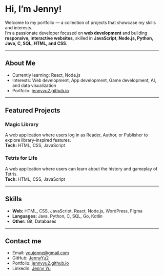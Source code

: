 # Hi, I’m Jenny! 
Welcome to my portfolio — a collection of projects that showcase my skills and interests.  
I’m a passionate developer focused on **web development** and building **responsive, interactive websites**, skilled in **JavaScript, Node.js, Python, Java, C, SQL, HTML, and CSS**.  

---

## About Me
- Currently learning: React, Node.js  
- Interests: Web development, App development, Game development, AI, and data visualization  
- Portfolio: [jennyyu2.github.io](https://jennyyu2.github.io)

---

## Featured Projects
### Magic Library
A web application where users log in as Reader, Author, or Publisher to explore library-inspired features.  
**Tech:** HTML, CSS, JavaScript

### Tetris for Life 
A web application where users can learn about the history and gameplay of Tetris.  
**Tech:** HTML, CSS, JavaScript

---

## Skills
- **Web:** HTML, CSS, JavaScript, React, Node.js, WordPress, Figma
- **Languages:** Java, Python, C, SQL, Go, Kotlin  
- **Other:** Git, Databases

---

## Contact me
- Email: youjenne@gmail.com
- GitHub: [JennyYu2](https://github.com/JennyYu2)  
- Portfolio: [jennyyu2.github.io](https://jennyyu2.github.io)  
- LinkedIn: [Jenny Yu](https://www.linkedin.com/in/jenny-yu-174081191/)
